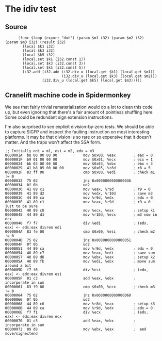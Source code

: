 # The idiv test

## Source

```
      (func $loop (export "dot") (param $m1 i32) (param $m2 i32) (param $m3 i32) (result i32)
        (local $k1 i32)
        (local $k3 i32)
        (local $k5 i32)
        (local.set $k1 (i32.const 1))
        (local.set $k3 (i32.const 3))
        (local.set $k5 (i32.const 5))
        (i32.add (i32.add (i32.div_u (local.get $k1) (local.get $m1))
                          (i32.div_u (local.get $k3) (local.get $m2)))
                 (i32.div_u (local.get $k5) (local.get $m3)))))
```

## Cranelift machine code in Spidermonkey

We see that fairly trivial rematerialization would do a lot to clean this code
up, but even ignoring that there's a fair amount of pointless shuffling here.
Some could be redundant sign extension instructions.

I'm also surprised to see explicit division-by-zero tests.  We should be able
to capture SIGFP and inspect the faulting instruction on most interesting
platforms.  It may be that division is so rare or so expensive that it doesn't
matter.  And the traps won't affect the SSA form.

```
;; Initially edi = m1, esi = m2, edx = m3
0000001A  b8 00 00 00 00            mov $0x00, %eax        ; eax = 0
0000001F  b9 01 00 00 00            mov $0x01, %ecx        ; ecx = 1
00000024  bb 03 00 00 00            mov $0x03, %ebx        ; ebx = 3
00000029  41 b8 05 00 00 00         mov $0x05, %r8d        ; r8 = 5
0000002F  83 ff 00                  cmp $0x00, %edi        ; check m1 != 0
00000032  75 02                     jnz 0x0000000000000036
00000034  0f 0b                     ud2
00000036  41 89 c1                  mov %eax, %r9d         ; r9 = 0
00000039  41 89 d2                  mov %edx, %r10d        ; save m3
0000003C  44 89 ca                  mov %r9d, %edx         ; edx = 0
0000003F  41 89 c1                  mov %eax, %r9d         ; r9 = 0 just to be sure
00000042  40 89 c8                  mov %ecx, %eax         ; setup k1
00000045  44 89 d1                  mov %r10d, %ecx        ; m3 now in ecx
00000048  f7 f7                     div %edi               ; (edx, eax) <- edx:eax divrem edi
0000004A  83 fe 00                  cmp $0x00, %esi        ; check m2 != 0
0000004D  75 02                     jnz 0x0000000000000051
0000004F  0f 0b                     ud2
00000051  44 89 ca                  mov %r9d, %edx         ; edx = 0
00000054  40 89 c7                  mov %eax, %edi         ; save sum
00000057  40 89 d8                  mov %ebx, %eax         ; setup k2
0000005A  40 89 fb                  mov %edi, %ebx         ; move sum around a bit
0000005D  f7 f6                     div %esi               ; (edx, eax) <- edx:eax divrem esi
0000005F  01 c3                     add %eax, %ebx         ; incorporate in sum
00000061  83 f9 00                  cmp $0x00, %ecx        ; check m3 != 0
00000064  75 02                     jnz 0x0000000000000068
00000066  0f 0b                     ud2
00000068  44 89 c0                  mov %r8d, %eax         ; setup k3
0000006B  44 89 ca                  mov %r9d, %edx         ; edx = 0
0000006E  f7 f1                     div %ecx               ; (edx, eax) <- edx:eax divrem ecx
00000070  01 c3                     add %eax, %ebx         ; incorporate in sum
00000072  89 d8                     mov %ebx, %eax         ;  and move/signextend
```

